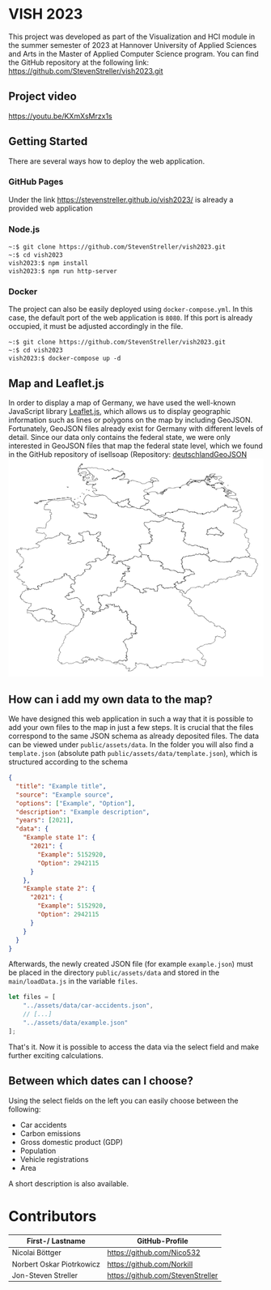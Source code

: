 # VISH 2023
This project was developed as part of the Visualization and HCI
module in the summer semester of 2023 at Hannover University of Applied Sciences
and Arts in the Master of Applied Computer Science program.
You can find the <i class="fa-brands fa-github"></i> GitHub repository at the following link: https://github.com/StevenStreller/vish2023.git

## Project video
https://youtu.be/KXmXsMrzx1s

## Getting Started
There are several ways how to deploy the web application.

### GitHub Pages
Under the link https://stevenstreller.github.io/vish2023/ is already a provided web application

### Node.js
```
~:$ git clone https://github.com/StevenStreller/vish2023.git
~:$ cd vish2023
vish2023:$ npm install
vish2023:$ npm run http-server
```
### Docker
The project can also be easily deployed using `docker-compose.yml`.
In this case, the default port of the web application is `8080`. If this port is
already occupied, it must be adjusted accordingly in the file.
```
~:$ git clone https://github.com/StevenStreller/vish2023.git
~:$ cd vish2023
vish2023:$ docker-compose up -d
```
## Map and Leaflet.js
In order to display a map of Germany, we have used the well-known JavaScript
library [Leaflet.js](https://leafletjs.com/), which allows us to display
geographic information such as lines or polygons on the map by including
GeoJSON.
Fortunately, GeoJSON files already exist for Germany with different levels of
detail. Since our data only contains the federal state, we were only interested
in GeoJSON files that map the federal state level, which we found in the GitHub
repository of isellsoap (Repository: [deutschlandGeoJSON](https://github.com/isellsoap/deutschlandGeoJSON)
![GeoJSON](public/assets/docs/federal-states-geo-json.png)

## How can i add my own data to the map?
We have designed this web application in such a way that it is possible to add your
own files to the map in just a few steps. It is crucial that the files correspond to
the same JSON schema as already deposited files. The data can be viewed under
`public/assets/data`. In the folder you will also find a `template.json`
(absolute path `public/assets/data/template.json`), which is structured
according to the schema
```json
{
  "title": "Example title",
  "source": "Example source",
  "options": ["Example", "Option"],
  "description": "Example description",
  "years": [2021],
  "data": {
    "Example state 1": {
      "2021": {
        "Example": 5152920,
        "Option": 2942115
      }
    },
    "Example state 2": {
      "2021": {
        "Example": 5152920,
        "Option": 2942115
      }
    }
  }
}
```
Afterwards, the newly created JSON file (for example `example.json`) must
be placed in the directory `public/assets/data` and stored in the `main/loadData.js` in the variable `files`.
```javascript
let files = [
    "../assets/data/car-accidents.json",
    // [...]
    "../assets/data/example.json"
];
```
That's it. Now it is possible to access the data via the select field and make
further exciting calculations.

## Between which dates can I choose?
Using the select fields on the left you can easily choose between the following:
- Car accidents
- Carbon emissions
- Gross domestic product (GDP)
- Population
- Vehicle registrations
- Area

A short description is also available.

# Contributors
| First-/ Lastname          | GitHub-Profile                    |
|---------------------------|-----------------------------------|
| Nicolai Böttger           | https://github.com/Nico532        |
| Norbert Oskar Piotrkowicz | https://github.com/Norkill        |
| Jon-Steven Streller       | https://github.com/StevenStreller |
